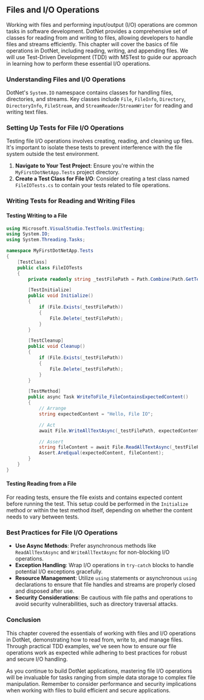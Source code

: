 ## Files and I/O Operations

Working with files and performing input/output (I/O) operations are common tasks in software development. DotNet provides a comprehensive set of classes for reading from and writing to files, allowing developers to handle files and streams efficiently. This chapter will cover the basics of file operations in DotNet, including reading, writing, and appending files. We will use Test-Driven Development (TDD) with MSTest to guide our approach in learning how to perform these essential I/O operations.

### Understanding Files and I/O Operations

DotNet's `System.IO` namespace contains classes for handling files, directories, and streams. Key classes include `File`, `FileInfo`, `Directory`, `DirectoryInfo`, `FileStream`, and `StreamReader`/`StreamWriter` for reading and writing text files.

### Setting Up Tests for File I/O Operations

Testing file I/O operations involves creating, reading, and cleaning up files. It's important to isolate these tests to prevent interference with the file system outside the test environment.

1. **Navigate to Your Test Project**: Ensure you're within the `MyFirstDotNetApp.Tests` project directory.
2. **Create a Test Class for File I/O**: Consider creating a test class named `FileIOTests.cs` to contain your tests related to file operations.

### Writing Tests for Reading and Writing Files

#### Testing Writing to a File

```csharp
using Microsoft.VisualStudio.TestTools.UnitTesting;
using System.IO;
using System.Threading.Tasks;

namespace MyFirstDotNetApp.Tests
{
    [TestClass]
    public class FileIOTests
    {
        private readonly string _testFilePath = Path.Combine(Path.GetTempPath(), "testfile.txt");

        [TestInitialize]
        public void Initialize()
        {
            if (File.Exists(_testFilePath))
            {
                File.Delete(_testFilePath);
            }
        }

        [TestCleanup]
        public void Cleanup()
        {
            if (File.Exists(_testFilePath))
            {
                File.Delete(_testFilePath);
            }
        }

        [TestMethod]
        public async Task WriteToFile_FileContainsExpectedContent()
        {
            // Arrange
            string expectedContent = "Hello, File IO";

            // Act
            await File.WriteAllTextAsync(_testFilePath, expectedContent);

            // Assert
            string fileContent = await File.ReadAllTextAsync(_testFilePath);
            Assert.AreEqual(expectedContent, fileContent);
        }
    }
}
```

#### Testing Reading from a File

For reading tests, ensure the file exists and contains expected content before running the test. This setup could be performed in the `Initialize` method or within the test method itself, depending on whether the content needs to vary between tests.

### Best Practices for File I/O Operations

- **Use Async Methods**: Prefer asynchronous methods like `ReadAllTextAsync` and `WriteAllTextAsync` for non-blocking I/O operations.
- **Exception Handling**: Wrap I/O operations in `try-catch` blocks to handle potential I/O exceptions gracefully.
- **Resource Management**: Utilize `using` statements or asynchronous `using` declarations to ensure that file handles and streams are properly closed and disposed after use.
- **Security Considerations**: Be cautious with file paths and operations to avoid security vulnerabilities, such as directory traversal attacks.

### Conclusion

This chapter covered the essentials of working with files and I/O operations in DotNet, demonstrating how to read from, write to, and manage files. Through practical TDD examples, we've seen how to ensure our file operations work as expected while adhering to best practices for robust and secure I/O handling.

As you continue to build DotNet applications, mastering file I/O operations will be invaluable for tasks ranging from simple data storage to complex file manipulation. Remember to consider performance and security implications when working with files to build efficient and secure applications.
